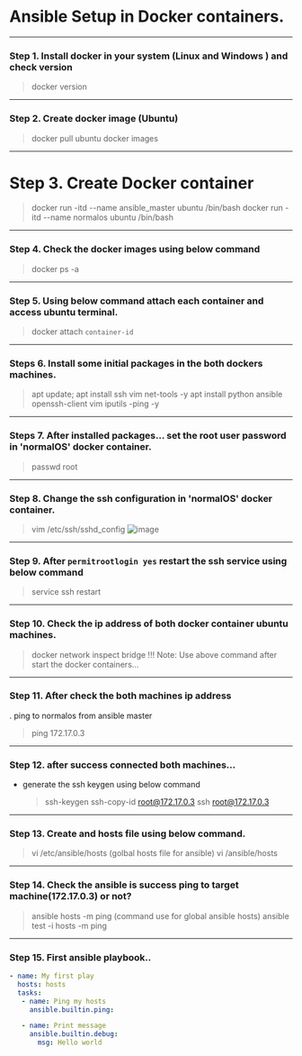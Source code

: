 # Ansible Setup in Docker containers.
---------------------
### Step 1. Install docker in your system (Linux and Windows ) and check version 
> docker version
--------------------
### Step 2. Create docker image (Ubuntu)
  > docker pull ubuntu
  > docker images
---------------------
# Step 3. Create Docker container 
  > docker run -itd --name ansible_master ubuntu /bin/bash
  > docker run -itd --name normalos ubuntu /bin/bash
-----------------------
### Step 4. Check the docker images using below command
  > docker ps -a
------------------------
### Step 5. Using below command attach each container and access ubuntu terminal.
  > docker attach `container-id`
-------------------------
### Steps 6. Install some initial packages in the both dockers machines.
  > apt update; apt install ssh vim net-tools -y
  > apt install python ansible openssh-client vim iputils -ping -y
------------------------
### Steps 7. After installed packages... set the root user password in 'normalOS' docker container.
  > passwd root
-------------------------
### Step 8. Change the ssh configuration in 'normalOS' docker container.
  > vim /etc/ssh/sshd_config
  ![image](https://github.com/user-attachments/assets/0c57c800-f10e-4220-ac29-13b791b9cd38)
--------------------------
### Step 9. After `permitrootlogin yes` restart the ssh service using below command
  > service ssh restart
-------------------------
### Step 10. Check the ip address of both docker container ubuntu machines.
  > docker network inspect bridge
!!! Note: Use above command after start the docker containers...
------------------------------------
### Step 11. After check the both machines ip address 
. ping to normalos from ansible master
  > ping 172.17.0.3
----------------------------
### Step 12. after success connected both machines...
- generate the ssh keygen using below command
  > ssh-keygen
  > ssh-copy-id root@172.17.0.3
  > ssh root@172.17.0.3
--------------------------
### Step 13. Create and hosts file using below command.
  > vi /etc/ansible/hosts          (golbal hosts file for ansible)
  > vi /ansible/hosts
---------------------------
### Step 14. Check the ansible is success ping to target machine(172.17.0.3) or not?
  > ansible hosts -m ping        (command use for global ansible hosts)
  > ansible test -i hosts -m ping
-----------------------------
### Step 15. First ansible playbook..
```yml
- name: My first play
  hosts: hosts
  tasks:
   - name: Ping my hosts
     ansible.builtin.ping:

   - name: Print message
     ansible.builtin.debug:
       msg: Hello world

```
